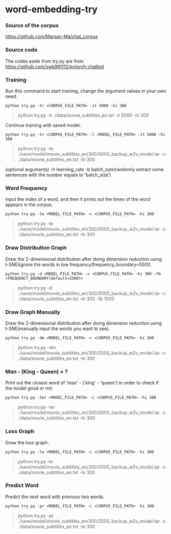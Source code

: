 # word-embedding-try
### Source of the corpus
https://github.com/Marsan-Ma/chat_corpus
### Source code
The codes aside from try.py are from https://github.com/ywk991112/pytorch-chatbot
### Training
Run this command to start training, change the argument values in your own need.
```
python try.py -tr <CORPUS_FILE_PATH> -it 5000 -hi 300
```
> python try.py -tr ./data/movie_subtitles_en.txt -it 5000 -hi 300

Continue training with saved model.
```
python try.py -tr <CORPUS_FILE_PATH> -l <MODEL_FILE_PATH> -it 5000 -hi 300
```
> python try.py -te ./save/model/movie_subtitles_en/300/5000_backup_w2v_model.tar -c ./data/movie_subtitles_en.txt -hi 300

(optional arguments) -lr learning_rate -b batch_size(randomly extract some sentences with the number equals to 'batch_size')
### Word Frequency
Input the index of a word, and then it prints out the times of the word appears in the corpus.
```
python try.py -te <MODEL_FILE_PATH> -c <CORPUS_FILE_PATH> -hi 300
```
> python try.py -te ./save/model/movie_subtitles_en/300/5000_backup_w2v_model.tar -c ./data/movie_subtitles_en.txt -hi 300
### Draw Distribution Graph
Draw the 2-dimensional distribution after doing dimension reduction using t-SNE(ignore the words in low frequency(frequency_boundary=500)).
```
python try.py -d <MODEL_FILE_PATH> -c <CORPUS_FILE_PATH> -hi 300 -fb <FREQUENCY_BOUNDARY(default=1500)>
```
> python try.py -d ./save/model/movie_subtitles_en/300/5000_backup_w2v_model.tar -c ./data/movie_subtitles_en.txt -hi 300 -fb 1500
### Draw Graph Manually
Draw the 2-dimensional distribution after doing dimension reduction using t-SNE(manually input the words you want to see).
```
python try.py -dm <MODEL_FILE_PATH> -c <CORPUS_FILE_PATH> -hi 300 
```
> python try.py -dm ./save/model/movie_subtitles_en/300/2500_backup_w2v_model.tar -c ./data/movie_subtitles_en.txt -hi 300
###  Man - (King - Queen) = ?
Print out the closest word of 'man' - ('king' - 'queen') in order to check if the model good or not.
```
python try.py -ter <MODEL_FILE_PATH> -c <CORPUS_FILE_PATH> -hi 300
```
> python try.py -ter ./save/model/movie_subtitles_en/300/5000_backup_w2v_model.tar -c ./data/movie_subtitles_en.txt -hi 300
### Loss Graph
Draw the loss graph.
```
python try.py -lo <MODEL_FILE_PATH> -c <CORPUS_FILE_PATH> -hi 300
```
> python try.py -lo ./save/model/movie_subtitles_en/300/2500_backup_w2v_model.tar -c ./data/movie_subtitles_en.txt -hi 300
### Predict Word
Predict the next word with previous two words.
```
python try.py -pr <MODEL_FILE_PATH> -c <CORPUS_FILE_PATH> -hi 300
```
>  python try.py -pr ./save/model/movie_subtitles_en/300/2500_backup_w2v_model.tar -c ./data/movie_subtitles_en.txt -hi 300
